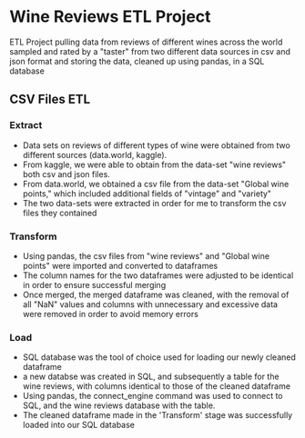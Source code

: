 # Wine Reviews ETL Project
ETL Project pulling data from reviews of different wines across the world sampled and rated by a "taster" from two different data sources in csv and json format and storing the data, cleaned up using pandas, in a SQL database

## CSV Files ETL

### Extract

- Data sets on reviews of different types of wine were obtained from two different sources (data.world, kaggle).
- From kaggle, we were able to obtain from the data-set "wine reviews" both csv and json files. 
- From data.world, we obtained a csv file from the data-set "Global wine points," which included additional fields of "vintage" and "variety"
- The two data-sets were extracted in order for me to transform the csv files they contained

### Transform

- Using pandas, the csv files from "wine reviews" and "Global wine points" were imported and converted to dataframes
- The column names for the two dataframes were adjusted to be identical in order to ensure successful merging
- Once merged, the merged dataframe was cleaned, with the removal of all "NaN" values and columns with unnecessary and excessive data were removed in order to avoid memory errors

### Load

- SQL database was the tool of choice used for loading our newly cleaned dataframe
- a new databse was created in SQL, and subsequently a table for the wine reviews, with columns identical to those of the cleaned dataframe
- Using pandas, the connect_engine command was used to connect to SQL, and the wine reviews database with the table. 
- The cleaned dataframe made in the 'Transform' stage was successfully loaded into our SQL database
